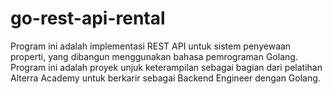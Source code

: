 # go-rest-api-rental
Program ini adalah implementasi REST API untuk sistem penyewaan properti, yang dibangun menggunakan bahasa pemrograman Golang. Program ini adalah proyek unjuk keterampilan sebagai bagian dari pelatihan Alterra Academy untuk berkarir sebagai Backend Engineer dengan Golang.
